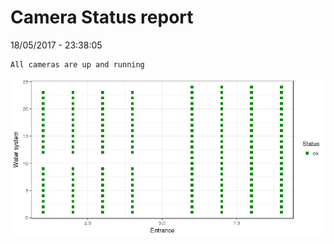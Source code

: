 Camera Status report
================
18/05/2017 - 23:38:05

    All cameras are up and running

![](camreport_files/figure-markdown_github/unnamed-chunk-2-1.png)
